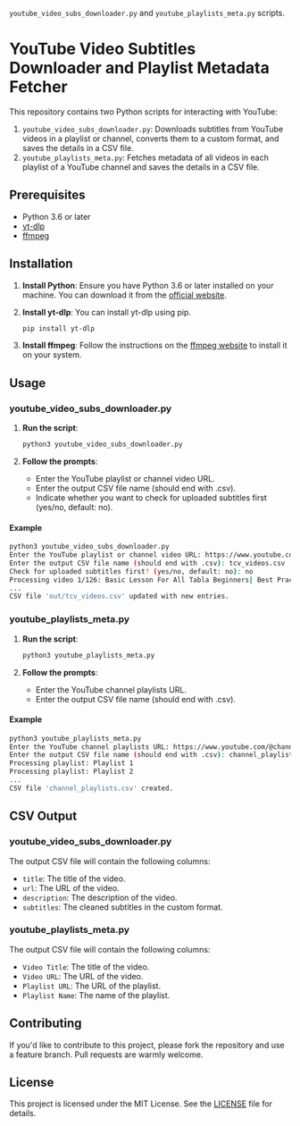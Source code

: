 `youtube_video_subs_downloader.py` and `youtube_playlists_meta.py` scripts.

# YouTube Video Subtitles Downloader and Playlist Metadata Fetcher

This repository contains two Python scripts for interacting with YouTube:

1. `youtube_video_subs_downloader.py`: Downloads subtitles from YouTube videos in a playlist or channel, converts them to a custom format, and saves the details in a CSV file.
2. `youtube_playlists_meta.py`: Fetches metadata of all videos in each playlist of a YouTube channel and saves the details in a CSV file.

## Prerequisites

- Python 3.6 or later
- [yt-dlp](https://github.com/yt-dlp/yt-dlp)
- [ffmpeg](https://ffmpeg.org/)

## Installation

1. **Install Python**: Ensure you have Python 3.6 or later installed on your machine. You can download it from the [official website](https://www.python.org/downloads/).

2. **Install yt-dlp**: You can install yt-dlp using pip.

   ```sh
   pip install yt-dlp
   ```

3. **Install ffmpeg**: Follow the instructions on the [ffmpeg website](https://ffmpeg.org/download.html) to install it on your system.

## Usage

### youtube_video_subs_downloader.py

1. **Run the script**:

   ```sh
   python3 youtube_video_subs_downloader.py
   ```

2. **Follow the prompts**:
   - Enter the YouTube playlist or channel video URL.
   - Enter the output CSV file name (should end with .csv).
   - Indicate whether you want to check for uploaded subtitles first (yes/no, default: no).

#### Example

```sh
python3 youtube_video_subs_downloader.py
Enter the YouTube playlist or channel video URL: https://www.youtube.com/@Tcv941/videos
Enter the output CSV file name (should end with .csv): tcv_videos.csv
Check for uploaded subtitles first? (yes/no, default: no): no
Processing video 1/126: Basic Lesson For All Tabla Beginners| Best Practice Bol | Clear Your Sound & Laya | (https://www.youtube.com/watch?v=maOzQ-sCK2o)
...
CSV file 'out/tcv_videos.csv' updated with new entries.
```

### youtube_playlists_meta.py

1. **Run the script**:

   ```sh
   python3 youtube_playlists_meta.py
   ```

2. **Follow the prompts**:
   - Enter the YouTube channel playlists URL.
   - Enter the output CSV file name (should end with .csv).

#### Example

```sh
python3 youtube_playlists_meta.py
Enter the YouTube channel playlists URL: https://www.youtube.com/@channelname/playlists
Enter the output CSV file name (should end with .csv): channel_playlists.csv
Processing playlist: Playlist 1
Processing playlist: Playlist 2
...
CSV file 'channel_playlists.csv' created.
```

## CSV Output

### youtube_video_subs_downloader.py

The output CSV file will contain the following columns:

- `title`: The title of the video.
- `url`: The URL of the video.
- `description`: The description of the video.
- `subtitles`: The cleaned subtitles in the custom format.

### youtube_playlists_meta.py

The output CSV file will contain the following columns:

- `Video Title`: The title of the video.
- `Video URL`: The URL of the video.
- `Playlist URL`: The URL of the playlist.
- `Playlist Name`: The name of the playlist.

## Contributing

If you'd like to contribute to this project, please fork the repository and use a feature branch. Pull requests are warmly welcome.

## License

This project is licensed under the MIT License. See the [LICENSE](LICENSE) file for details.
